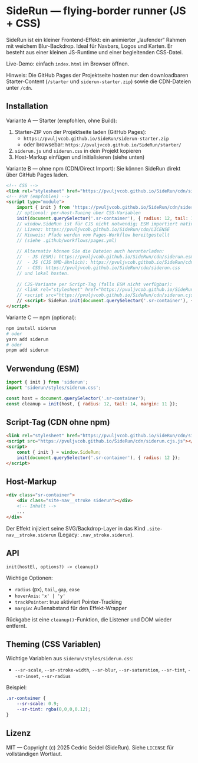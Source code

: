 # SideRun — flying-border runner (JS + CSS)

SideRun ist ein kleiner Frontend-Effekt: ein animierter „laufender“ Rahmen mit weichem Blur-Backdrop. Ideal für Navbars, Logos und Karten. Er besteht aus einer kleinen JS-Runtime und einer begleitenden CSS-Datei.

Live-Demo: einfach `index.html` im Browser öffnen.

Hinweis: Die GitHub Pages der Projektseite hosten nur den downloadbaren Starter-Content (`/starter` und `siderun-starter.zip`) sowie die CDN-Dateien unter `/cdn`.

## Installation

Variante A — Starter (empfohlen, ohne Build):

1) Starter-ZIP von der Projektseite laden (GitHub Pages):
	- `https://pvuljvcob.github.io/SideRun/siderun-starter.zip`
	- oder browsebar: `https://pvuljvcob.github.io/SideRun/starter/`
2) `siderun.js` und `siderun.css` in dein Projekt kopieren
3) Host-Markup einfügen und initialisieren (siehe unten)

Variante B — ohne npm (CDN/Direct Import): Sie können SideRun direkt über GitHub Pages laden.

```html
<!-- CSS -->
<link rel="stylesheet" href="https://pvuljvcob.github.io/SideRun/cdn/siderun.css">
<!-- ESM (empfohlen) -->
<script type="module">
	import { init } from 'https://pvuljvcob.github.io/SideRun/cdn/siderun.esm.js';
	// optional: per-Host-Tuning über CSS-Variablen
	init(document.querySelector('.sr-container'), { radius: 12, tail: 14, margin: 11 });
	// window.SideRun ist für CJS nicht notwendig; ESM importiert nativ
	// Lizenz: https://pvuljvcob.github.io/SideRun/cdn/LICENSE
	// Hinweis: Pfade werden vom Pages-Workflow bereitgestellt
	// (siehe .github/workflows/pages.yml)
  
	// Alternativ können Sie die Dateien auch herunterladen:
	//  - JS (ESM): https://pvuljvcob.github.io/SideRun/cdn/siderun.esm.js
	//  - JS (CJS UMD-ähnlich): https://pvuljvcob.github.io/SideRun/cdn/siderun.cjs.js
	//  - CSS: https://pvuljvcob.github.io/SideRun/cdn/siderun.css
	// und lokal hosten.
  
	// CJS-Variante per Script-Tag (falls ESM nicht verfügbar):
	// <link rel="stylesheet" href="https://pvuljvcob.github.io/SideRun/cdn/siderun.css">
	// <script src="https://pvuljvcob.github.io/SideRun/cdn/siderun.cjs.js"></script>
	// <script> SideRun.init(document.querySelector('.sr-container'), { radius: 12 }); </script>
</script>
```

Variante C — npm (optional):

```bash
npm install siderun
# oder
yarn add siderun
# oder
pnpm add siderun
```

## Verwendung (ESM)

```js
import { init } from 'siderun';
import 'siderun/styles/siderun.css';

const host = document.querySelector('.sr-container');
const cleanup = init(host, { radius: 12, tail: 14, margin: 11 });
```

## Script-Tag (CDN ohne npm)

```html
<link rel="stylesheet" href="https://pvuljvcob.github.io/SideRun/cdn/siderun.css">
<script src="https://pvuljvcob.github.io/SideRun/cdn/siderun.cjs.js"></script>
<script>
	const { init } = window.SideRun;
	init(document.querySelector('.sr-container'), { radius: 12 });
</script>
```

## Host-Markup

```html
<div class="sr-container">
	<div class="site-nav__stroke siderun"></div>
	<!-- Inhalt -->
	...
</div>
```

Der Effekt injiziert seine SVG/Backdrop-Layer in das Kind `.site-nav__stroke.siderun` (Legacy: `.nav_stroke.siderun`).

## API

`init(hostEl, options?) -> cleanup()`

Wichtige Optionen:
- `radius` (px), `tail`, `gap`, `ease`
- `hoverAxis`: `'x' | 'y'`
- `trackPointer`: true aktiviert Pointer-Tracking
- `margin`: Außenabstand für den Effekt-Wrapper

Rückgabe ist eine `cleanup()`-Funktion, die Listener und DOM wieder entfernt.

## Theming (CSS Variablen)
Wichtige Variablen aus `siderun/styles/siderun.css`:
- `--sr-scale`, `--sr-stroke-width`, `--sr-blur`, `--sr-saturation`, `--sr-tint`, `--sr-inset`, `--sr-radius`

Beispiel:

```css
.sr-container {
	--sr-scale: 0.9;
	--sr-tint: rgba(0,0,0,0.12);
}
```

## Lizenz
MIT — Copyright (c) 2025 Cedric Seidel (SideRun).
Siehe `LICENSE` für vollständigen Wortlaut.
